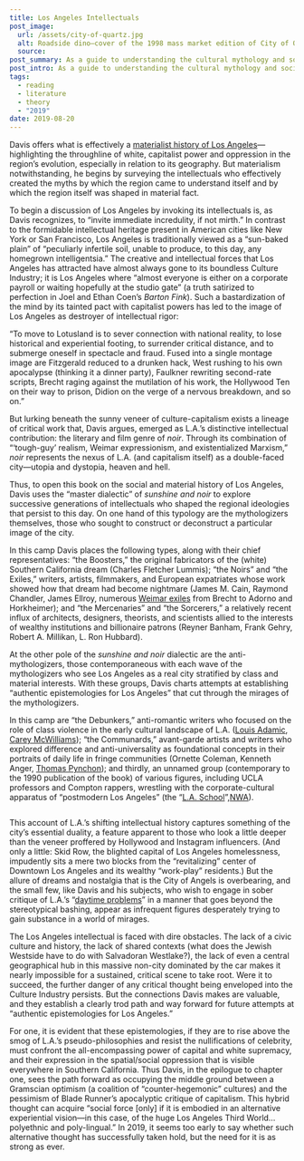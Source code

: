 ```yaml
---
title: Los Angeles Intellectuals
post_image:
  url: /assets/city-of-quartz.jpg
  alt: Roadside dino—cover of the 1998 mass market edition of City of Quartz.
  source:
post_summary: As a guide to understanding the cultural mythology and socio-geographical history of the singular American city that represents both “the utopia and dystopia for advanced capitalism,” there is none more incisive than Mike Davis’ <em>City of Quartz</em>.
post_intro: As a guide to understanding the cultural mythology and socio-geographical history of the singular American city that represents both “the utopia and dystopia for advanced capitalism,” there is none more incisive than Mike Davis’ <em>City of Quartz</em>, a tour de force which offers perhaps the definitive account of the land “<a href="https://www.zocalopublicsquare.org/2016/02/11/meet-the-toughest-mountains-in-california/ideas/connecting-california/" target="_blank">south of the Tehachapis</a>” even 30 years after its first printing.
tags:
  - reading
  - literature
  - theory
  - "2019"
date: 2019-08-20
---
```


Davis offers what is effectively a <a href="https://www.versobooks.com/books/2762-city-of-quartz" target="_blank">materialist history of Los Angeles</a>—highlighting the throughline of white, capitalist power and oppression in the region’s evolution, especially in relation to its geography. But materialism notwithstanding, he begins by surveying the intellectuals who effectively created the myths by which the region came to understand itself and by which the region itself was shaped in material fact.

To begin a discussion of Los Angeles by invoking its intellectuals is, as Davis recognizes, to “invite immediate incredulity, if not mirth.” In contrast to the formidable intellectual heritage present in American cities like New York or San Francisco, Los Angeles is traditionally viewed as a “sun-baked plain” of “peculiarly infertile soil, unable to produce, to this day, any homegrown intelligentsia.” The creative and intellectual forces that Los Angeles has attracted have almost always gone to its boundless Culture Industry; it is Los Angeles where “almost everyone is either on a corporate payroll or waiting hopefully at the studio gate” (a truth satirized to perfection in Joel and Ethan Coen’s _Barton Fink_). Such a bastardization of the mind by its tainted pact with capitalist powers has led to the image of Los Angeles as destroyer of intellectual rigor:

<div class="blockquote">“To move to Lotusland is to sever connection with national reality, to lose historical and experiential footing, to surrender critical distance, and to submerge oneself in spectacle and fraud. Fused into a single montage image are Fitzgerald reduced to a drunken hack, West rushing to his own apocalypse (thinking it a dinner party), Faulkner rewriting second-rate scripts, Brecht raging against the mutilation of his work, the Hollywood Ten on their way to prison, Didion on the verge of a nervous breakdown, and so on.”</div>

But lurking beneath the sunny veneer of culture-capitalism exists a lineage of critical work that, Davis argues, emerged as L.A.’s distinctive intellectual contribution: the literary and film genre of _noir_. Through its combination of “‘tough-guy’ realism, Weimar expressionism, and existentialized Marxism,” _noir_ represents the nexus of L.A. (and capitalism itself) as a double-faced city—utopia and dystopia, heaven and hell.

Thus, to open this book on the social and material history of Los Angeles, Davis uses the “master dialectic” of _sunshine and noir_ to explore successive generations of intellectuals who shaped the regional ideologies that persist to this day. On one hand of this typology are the mythologizers themselves, those who sought to construct or deconstruct a particular image of the city.

In this camp Davis places the following types, along with their chief representatives: “the Boosters,” the original fabricators of the (white) Southern California dream (Charles Fletcher Lummis); “the Noirs” and “the Exiles,” writers, artists, filmmakers, and European expatriates whose work showed how that dream had become nightmare (James M. Cain, Raymond Chandler, James Ellroy, numerous <a href="https://www.ucpress.edu/book/9780520257955/weimar-on-the-pacific" target="_blank">Weimar exiles</a> from Brecht to Adorno and Horkheimer); and “the Mercenaries” and “the Sorcerers,” a relatively recent influx of architects, designers, theorists, and scientists allied to the interests of wealthy institutions and billionaire patrons (Reyner Banham, Frank Gehry, Robert A. Millikan, L. Ron Hubbard).

At the other pole of the _sunshine and noir_ dialectic are the anti-mythologizers, those contemporaneous with each wave of the mythologizers who see Los Angeles as a real city stratified by class and material interests. With these groups, Davis charts attempts at establishing “authentic epistemologies for Los Angeles” that cut through the mirages of the mythologizers.

In this camp are “the Debunkers,” anti-romantic writers who focused on the role of class violence in the early cultural landscape of L.A. (<a href="https://www.amazon.com/Dynamite-Story-Class-Violence-America/dp/1904859747" target="_blank">Louis Adamic</a>, <a href="https://www.goodreads.com/book/show/117021.Southern_California?from_search=true" target="_blank">Carey McWilliams</a>); “the Communards,” avant-garde artists and writers who explored difference and anti-universality as foundational concepts in their portraits of daily life in fringe communities (Ornette Coleman, Kenneth Anger, <a href="https://www.wired.com/2009/07/unofficial-thomas-pynchon-guide-los-angeles/" target="_blank">Thomas Pynchon</a>); and thirdly, an unnamed group (contemporary to the 1990 publication of the book) of various figures, including UCLA professors and Compton rappers, wrestling with the corporate-cultural apparatus of “postmodern Los Angeles” (the “<a href="https://en.wikipedia.org/wiki/Los_Angeles_School" target="_blank">L.A. School</a>”,<a href="https://www.youtube.com/watch?v=c5fts7bj-so" target="_blank">NWA</a>).

<img>

This account of L.A.’s shifting intellectual history captures something of the city’s essential duality, a feature apparent to those who look a little deeper than the veneer proffered by Hollywood and Instagram influencers. (And only a little: Skid Row, the blighted capital of Los Angeles homelessness, impudently sits a mere two blocks from the “revitalizing” center of Downtown Los Angeles and its wealthy “work-play” residents.) But the allure of dreams and nostalgia that is the City of Angels is overbearing, and the small few, like Davis and his subjects, who wish to engage in sober critique of L.A.’s “<a href="https://www.latimes.com/la-bk-mike-davis-1990-12-09-story.html" target="_blank">daytime problems</a>” in a manner that goes beyond the stereotypical bashing, appear as infrequent figures desperately trying to gain substance in a world of mirages.

The Los Angeles intellectual is faced with dire obstacles. The lack of a civic culture and history, the lack of shared contexts (what does the Jewish Westside have to do with Salvadoran Westlake?), the lack of even a central geographical hub in this massive non-city dominated by the car makes it nearly impossible for a sustained, critical scene to take root. Were it to succeed, the further danger of any critical thought being enveloped into the Culture Industry persists. But the connections Davis makes are valuable, and they establish a clearly trod path and way forward for future attempts at “authentic epistemologies for Los Angeles.”

For one, it is evident that these epistemologies, if they are to rise above the smog of L.A.’s pseudo-philosophies and resist the nullifications of celebrity, must confront the all-encompassing power of capital and white supremacy, and their expression in the spatial/social oppression that is visible everywhere in Southern California. Thus Davis, in the epilogue to chapter one, sees the path forward as occupying the middle ground between a Gramscian optimism (a coalition of “counter-hegemonic” cultures) and the pessimism of Blade Runner’s apocalyptic critique of capitalism. This hybrid thought can acquire “social force [only] if it is embodied in an alternative experiential vision—in this case, of the huge Los Angeles Third World…polyethnic and poly-lingual.” In 2019, it seems too early to say whether such alternative thought has successfully taken hold, but the need for it is as strong as ever.
